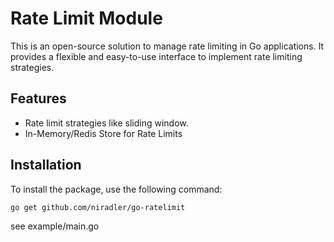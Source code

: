 # Rate Limit Module

This is an open-source solution to manage rate limiting in Go applications. It provides a flexible and easy-to-use interface to implement rate limiting strategies.

## Features

- Rate limit strategies like sliding window.
- In-Memory/Redis Store for Rate Limits

## Installation

To install the package, use the following command:

```sh
go get github.com/niradler/go-ratelimit
```

see example/main.go